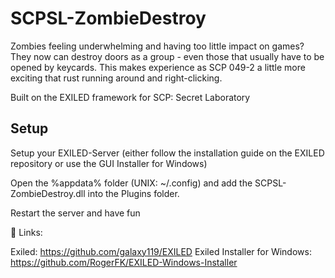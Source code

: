 # SCPSL-ZombieDestroy

Zombies feeling underwhelming and having too little impact on games? They now can destroy
doors as a group - even those that usually have to be opened by keycards. This makes
experience as SCP 049-2 a little more exciting that rust running around and right-clicking.

Built on the EXILED framework for SCP: Secret Laboratory


## Setup

Setup your EXILED-Server (either follow the installation guide on the EXILED repository or use the GUI Installer for Windows)

Open the %appdata% folder (UNIX: ~/.config) and add the SCPSL-ZombieDestroy.dll into the Plugins folder.

Restart the server and have fun

🔗 Links:

Exiled: https://github.com/galaxy119/EXILED
Exiled Installer for Windows: https://github.com/RogerFK/EXILED-Windows-Installer
